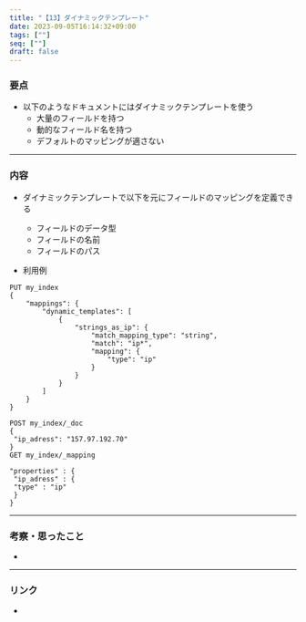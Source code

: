 ```yaml
---
title: "【13】ダイナミックテンプレート"
date: 2023-09-05T16:14:32+09:00
tags: [""]
seq: [""]
draft: false
---
```


### 要点
- 以下のようなドキュメントにはダイナミックテンプレートを使う
  - 大量のフィールドを持つ
  - 動的なフィールド名を持つ
  - デフォルトのマッピングが適さない


---
### 内容
- ダイナミックテンプレートで以下を元にフィールドのマッピングを定義できる
  - フィールドのデータ型
  - フィールドの名前
  - フィールドのパス


- 利用例

```
PUT my_index
{
	"mappings": {
		"dynamic_templates": [
			{
				"strings_as_ip": {
					"match_mapping_type": "string",
					"match": "ip*",
					"mapping": {
						"type": "ip"
					}
				}
			}
		]
	}
}

POST my_index/_doc
{
 "ip_adress": "157.97.192.70"
}
GET my_index/_mapping

"properties" : {
 "ip_adress" : {
 "type" : "ip"
 }
}

```

---
### 考察・思ったこと
- 

---
### リンク
- 